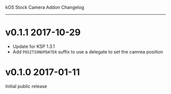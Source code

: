 kOS Stock Camera Addon Changelog
********************************

# v0.1.1 2017-10-29

- Update for KSP 1.3.1
- Add `POSITIONUPDATER` suffix to use a delegate to set the camrea position

# v0.1.0 2017-01-11

Initial public release
